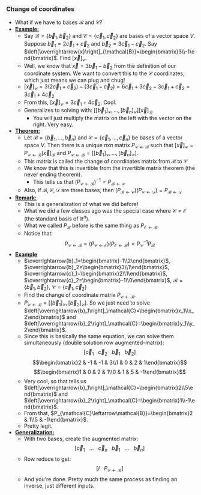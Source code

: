 ### Change of coordinates
- What if we have to bases $\mathcal{B}$ and $\mathcal{C}$?
- **<u>Example:</u>**
	- Say $\mathcal{B}=\left\{\overrightarrow{b}_1,\overrightarrow{b}_2\right\}$ and $\mathcal{C}=\left\{\overrightarrow{c}_1,\overrightarrow{c}_2\right\}$ are bases of a vector space $V$. Suppose $\overrightarrow{b}_1=2\overrightarrow{c}_1+\overrightarrow{c}_2$ and $\overrightarrow{b}_2=3\overrightarrow{c}_1-\overrightarrow{c}_2$. Say $\left[\overrightarrow{x}\right]_{\mathcal{B}}=\begin{bmatrix}3\\-1\end{bmatrix}$. Find $\left[\overrightarrow{x}\right]_{\mathcal{C}}$.
	- Well, we know that $\overrightarrow{x}=3\overrightarrow{b}_1-\overrightarrow{b}_2$ from the definition of our coordinate system. We want to convert this to the $\mathcal{C}$ coordinates, which just means we can plug and chug!
	- $\left[\overrightarrow{x}\right]_{\mathcal{C}}=3(2\overrightarrow{c}_1+\overrightarrow{c}_2)-(3\overrightarrow{c}_1-\overrightarrow{c}_2)=6\overrightarrow{c}_1+3\overrightarrow{c}_2-3\overrightarrow{c}_1+\overrightarrow{c}_2=3\overrightarrow{c}_1+4\overrightarrow{c}_2$
	- From this, $\left[\overrightarrow{x}\right]_{\mathcal{C}}=3\overrightarrow{c}_1+4\overrightarrow{c}_2$. Cool.
	- Generalizes to solving with: $\left[\left[\overrightarrow{b}_1\right]_{\mathcal{C}},...,\left[\overrightarrow{b}_n\right]_{\mathcal{C}}\right]\left[\overrightarrow{x}\right]_{\mathcal{B}}$
		- You will just multiply the matrix on the left with the vector on the right. Very easy.
- **<u>Theorem:</u>**
	- Let $\mathcal{B}=\left\{\overrightarrow{b}_1,...,\overrightarrow{b}_n\right\}$ and $\mathcal{C}=\left\{\overrightarrow{c}_1,...,\overrightarrow{c}_n\right\}$ be bases of a vector space $V$. Then there is a unique $n\text{x}n$ matrix $P_{\mathcal{C}\leftarrow\mathcal{B}}$ such that $\left[\overrightarrow{x}\right]_{\mathcal{C}}=P_{\mathcal{C}\leftarrow\mathcal{B}}\left[\overrightarrow{x}\right]_{\mathcal{B}}$ and $P_{\mathcal{C}\leftarrow\mathcal{B}}=\left[\left[\overrightarrow{b}_1\right]_{\mathcal{C}},...,\left[\overrightarrow{b}_n\right]_{\mathcal{C}}\right]$.
	- This matrix is called the change of coordinates matrix from $\mathcal{B}$ to $\mathcal{C}$
	- We know that this is invertible from the invertible matrix theorem (the never ending theorem).
		- This tells us that $\left(P_{\mathcal{C}\leftarrow\mathcal{B}}\right)^{-1}=P_{\mathcal{B}\leftarrow\mathcal{C}}$
	- Also, if $\mathcal{B},\mathcal{C},\mathcal{D}$ are three bases, then $\left(P_{\mathcal{B}\leftarrow\mathcal{C}}\right)(P_{\mathcal{C}\leftarrow\mathcal{D}})=P_{\mathcal{B}\leftarrow\mathcal{D}}$
- **<u>Remark:</u>**
	- This is a generalization of what we did before!
	- What we did a few classes ago was the special case where $\mathcal{C}=\mathcal{E}$ (the standard basis of $\mathbb{R}^n$).
	- What we called $P_\mathcal{B}$ before is the same thing as $P_{\mathcal{E}\leftarrow\mathcal{B}}$.
	- Notice that: $$P_{\mathcal{C}\leftarrow\mathcal{B}}=\left(P_{\mathcal{C}\leftarrow\mathcal{E}}\right)\left(P_{\mathcal{E}\leftarrow\mathcal{B}}\right)=P_\mathcal{C}^{-1}P_\mathcal{B}$$
- **<u>Example</u>**
	- $\overrightarrow{b}_1=\begin{bmatrix}-1\\2\end{bmatrix}$, $\overrightarrow{b}_2=\begin{bmatrix}3\\1\end{bmatrix}$, $\overrightarrow{c}_1=\begin{bmatrix}2\\1\end{bmatrix}$, $\overrightarrow{c}_2=\begin{bmatrix}-1\\0\end{bmatrix}$, $\mathcal{B}=\left\{\overrightarrow{b}_1,\overrightarrow{b}_2\right\}$, $\mathcal{C}=\left\{\overrightarrow{c}_1,\overrightarrow{c}_2\right\}$
	- Find the change of coordinate matrix $P_{\mathcal{C}\leftarrow\mathcal{B}}$.
	- $P_{\mathcal{C}\leftarrow\mathcal{B}}=\left[\left[\overrightarrow{b}_1\right]_\mathcal{C},\left[\overrightarrow{b}_2\right]_\mathcal{C}\right]$. So we just need to solve $\left[\overrightarrow{b}_1\right]_\mathcal{C}=\begin{bmatrix}x_1\\x_2\end{bmatrix}$ and $\left[\overrightarrow{b}_2\right]_\mathcal{C}=\begin{bmatrix}y_1\\y_2\end{bmatrix}$.
	- Since this is basically the same equation, we can solve them simultaneously (double solution row augmented-matrix): $$\left[\overrightarrow{c}_1\ \ \ \overrightarrow{c}_2\ \ \ \overrightarrow{b}_1\ \ \ \overrightarrow{b}_2\right]$$ $$\begin{bmatrix}2 & -1 & -1 & 3\\1 & 0 & 2 & 1\end{bmatrix}$$ $$\begin{bmatrix}1 & 0 & 2 & 1\\0 & 1 & 5 & -1\end{bmatrix}$$
	- Very cool, so that tells us $\left[\overrightarrow{b}_1\right]_\mathcal{C}=\begin{bmatrix}2\\5\end{bmatrix}$ and $\left[\overrightarrow{b}_2\right]_\mathcal{C}=\begin{bmatrix}1\\-1\end{bmatrix}$.
	- From that, $P_{\mathcal{C}\leftarrow\mathcal{B}}=\begin{bmatrix}2 & 1\\5 & -1\end{bmatrix}$.
	- Pretty legit.
- **<u>Generalization:</u>**
	- With two bases, create the augmented matrix:  $$\left[\overrightarrow{c}_1 \ \ \ ... \ \ \ \overrightarrow{c}_n \ \ \ \overrightarrow{b}_1 \ \ \ ...\ \ \ \overrightarrow{b}_n \right]$$
	- Row reduce to get: $$\left[I \ \ \ P_{\mathcal{C}\leftarrow\mathcal{B}}\right]$$
	- And you're done. Pretty much the same process as finding an inverse, just different inputs.
